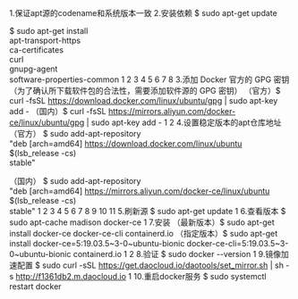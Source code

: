 1.保证apt源的codename和系统版本一致
2.安装依赖
$ sudo apt-get update

$ sudo apt-get install \
    apt-transport-https \
    ca-certificates \
    curl \
    gnupg-agent \
    software-properties-common
1
2
3
4
5
6
7
8
3.添加 Docker 官方的 GPG 密钥（为了确认所下载软件包的合法性，需要添加软件源的 GPG 密钥）
（官方）$ curl -fsSL https://download.docker.com/linux/ubuntu/gpg | sudo apt-key add -
（国内）$ curl -fsSL https://mirrors.aliyun.com/docker-ce/linux/ubuntu/gpg | sudo apt-key add -
1
2
4.设置稳定版本的apt仓库地址
（官方）
$ sudo add-apt-repository \
   "deb [arch=amd64] https://download.docker.com/linux/ubuntu \
   $(lsb_release -cs) \
   stable"
   
（国内）
$ sudo add-apt-repository \
     "deb [arch=amd64] https://mirrors.aliyun.com/docker-ce/linux/ubuntu \
     $(lsb_release -cs) \
     stable"
1
2
3
4
5
6
7
8
9
10
11
5.刷新源
$ sudo apt-get update
1
6.查看版本
$ sudo apt-cache madison docker-ce
1
7.安装
（最新版本）$ sudo apt-get install docker-ce docker-ce-cli containerd.io
（指定版本）$ sudo apt-get install docker-ce=5:19.03.5~3-0~ubuntu-bionic docker-ce-cli=5:19.03.5~3-0~ubuntu-bionic containerd.io
1
2
8.验证
$ sudo docker --version
1
9.镜像加速配置
$ sudo curl -sSL https://get.daocloud.io/daotools/set_mirror.sh | sh -s http://f1361db2.m.daocloud.io
1
10.重启docker服务
$ sudo systemctl restart docker

